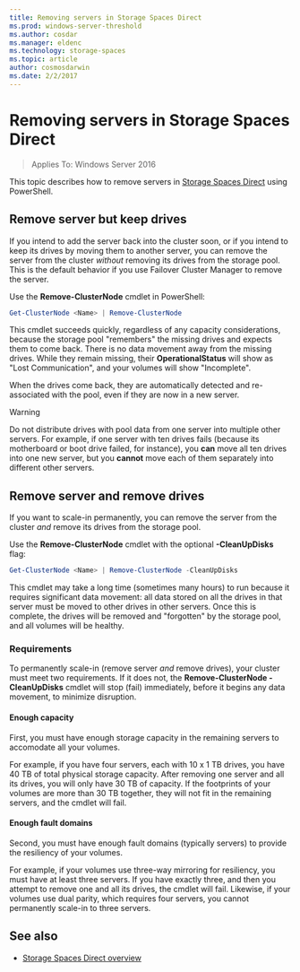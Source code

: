 ```yaml
---
title: Removing servers in Storage Spaces Direct
ms.prod: windows-server-threshold
ms.author: cosdar
ms.manager: eldenc
ms.technology: storage-spaces
ms.topic: article
author: cosmosdarwin
ms.date: 2/2/2017
---
```


# Removing servers in Storage Spaces Direct

>Applies To: Windows Server 2016

This topic describes how to remove servers in [Storage Spaces Direct](storage-spaces-direct-overview.md) using PowerShell.

## Remove server but keep drives

If you intend to add the server back into the cluster soon, or if you intend to keep its drives by moving them to another server, you can remove the server from the cluster *without* removing its drives from the storage pool. This is the default behavior if you use Failover Cluster Manager to remove the server.

Use the **Remove-ClusterNode** cmdlet in PowerShell:

```PowerShell
Get-ClusterNode <Name> | Remove-ClusterNode
```

This cmdlet succeeds quickly, regardless of any capacity considerations, because the storage pool "remembers" the missing drives and expects them to come back. There is no data movement away from the missing drives. While they remain missing, their **OperationalStatus** will show as "Lost Communication", and your volumes will show "Incomplete".

When the drives come back, they are automatically detected and re-associated with the pool, even if they are now in a new server.

   >[!WARNING]
   > Do not distribute drives with pool data from one server into multiple other servers. For example, if one server with ten drives fails (because its motherboard or boot drive failed, for instance), you **can** move all ten drives into one new server, but you **cannot** move each of them separately into different other servers.

## Remove server and remove drives

If you want to scale-in permanently, you can remove the server from the cluster *and* remove its drives from the storage pool.

Use the **Remove-ClusterNode** cmdlet with the optional **-CleanUpDisks** flag:

```PowerShell
Get-ClusterNode <Name> | Remove-ClusterNode -CleanUpDisks
```

This cmdlet may take a long time (sometimes many hours) to run because it requires significant data movement: all data stored on all the drives in that server must be moved to other drives in other servers. Once this is complete, the drives will be removed and "forgotten" by the storage pool, and all volumes will be healthy.

### Requirements

To permanently scale-in (remove server *and* remove drives), your cluster must meet two requirements. If it does not, the **Remove-ClusterNode -CleanUpDisks** cmdlet will stop (fail) immediately, before it begins any data movement, to minimize disruption.

#### Enough capacity

First, you must have enough storage capacity in the remaining servers to accomodate all your volumes.

For example, if you have four servers, each with 10 x 1 TB drives, you have 40 TB of total physical storage capacity. After removing one server and all its drives, you will only have 30 TB of capacity. If the footprints of your volumes are more than 30 TB together, they will not fit in the remaining servers, and the cmdlet will fail.

#### Enough fault domains

Second, you must have enough fault domains (typically servers) to provide the resiliency of your volumes.

For example, if your volumes use three-way mirroring for resiliency, you must have at least three servers. If you have exactly three, and then you attempt to remove one and all its drives, the cmdlet will fail. Likewise, if your volumes use dual parity, which requires four servers, you cannot permanently scale-in to three servers.

## See also

- [Storage Spaces Direct overview](storage-spaces-direct-overview.md)
